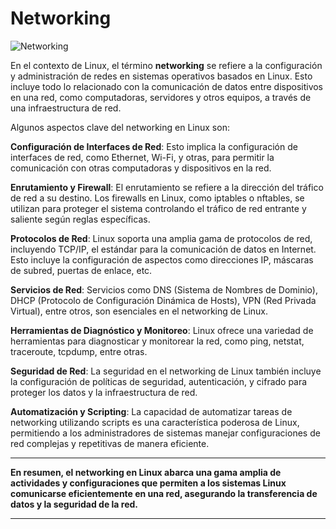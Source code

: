 # Networking

![Networking](https://www.linux-india.org/wp-content/uploads/2021/06/Linux-Network-Environment-620x330.jpg)

En el contexto de Linux, el término **networking** se refiere a la configuración y administración de redes en sistemas operativos basados en Linux. Esto incluye todo lo relacionado con la comunicación de datos entre dispositivos en una red, como computadoras, servidores y otros equipos, a través de una infraestructura de red. 

Algunos aspectos clave del networking en Linux son:

**Configuración de Interfaces de Red**: Esto implica la configuración de interfaces de red, como Ethernet, Wi-Fi, y otras, para permitir la comunicación con otras computadoras y dispositivos en la red.

**Enrutamiento y Firewall**: El enrutamiento se refiere a la dirección del tráfico de red a su destino. Los firewalls en Linux, como iptables o nftables, se utilizan para proteger el sistema controlando el tráfico de red entrante y saliente según reglas específicas.

**Protocolos de Red**: Linux soporta una amplia gama de protocolos de red, incluyendo TCP/IP, el estándar para la comunicación de datos en Internet. Esto incluye la configuración de aspectos como direcciones IP, máscaras de subred, puertas de enlace, etc.

**Servicios de Red**: Servicios como DNS (Sistema de Nombres de Dominio), DHCP (Protocolo de Configuración Dinámica de Hosts), VPN (Red Privada Virtual), entre otros, son esenciales en el networking de Linux.

**Herramientas de Diagnóstico y Monitoreo**: Linux ofrece una variedad de herramientas para diagnosticar y monitorear la red, como ping, netstat, traceroute, tcpdump, entre otras.

**Seguridad de Red**: La seguridad en el networking de Linux también incluye la configuración de políticas de seguridad, autenticación, y cifrado para proteger los datos y la infraestructura de red.

**Automatización y Scripting**: La capacidad de automatizar tareas de networking utilizando scripts es una característica poderosa de Linux, permitiendo a los administradores de sistemas manejar configuraciones de red complejas y repetitivas de manera eficiente.

***
**En resumen, el networking en Linux abarca una gama amplia de actividades y configuraciones que permiten a los sistemas Linux comunicarse eficientemente en una red, asegurando la transferencia de datos y la seguridad de la red.**
***